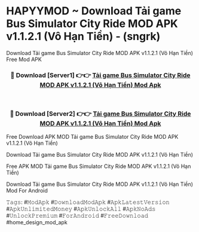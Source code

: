 # HAPYYMOD ~ Download Tải game Bus Simulator City Ride MOD APK v1.1.2.1 (Vô Hạn Tiền) - (sngrk)
Download Tải game Bus Simulator City Ride MOD APK v1.1.2.1 (Vô Hạn Tiền) Free Mod APK

<div align="center">
<h3>🔴 Download [Server1] 👉👉 <a href="https://apk-comot.site?title=Tải_game_Bus_Simulator_City_Ride_MOD_APK_v1.1.2.1_(Vô_Hạn_Tiền)">Tải game Bus Simulator City Ride MOD APK v1.1.2.1 (Vô Hạn Tiền) Mod Apk</a></h3><br>

<h3>🔴 Download [Server2] 👉👉 <a href="https://apk-comot.site?title=Tải_game_Bus_Simulator_City_Ride_MOD_APK_v1.1.2.1_(Vô_Hạn_Tiền)">Tải game Bus Simulator City Ride MOD APK v1.1.2.1 (Vô Hạn Tiền) Mod Apk</a></h3>
</div>


Free Download APK MOD Tải game Bus Simulator City Ride MOD APK v1.1.2.1 (Vô Hạn Tiền)

Download Tải game Bus Simulator City Ride MOD APK v1.1.2.1 (Vô Hạn Tiền) 

Free APK MOD Tải game Bus Simulator City Ride MOD APK v1.1.2.1 (Vô Hạn Tiền) 

Download Tải game Bus Simulator City Ride MOD APK v1.1.2.1 (Vô Hạn Tiền) Mod For Android

𝚃𝚊𝚐𝚜: #𝙼𝚘𝚍𝙰𝚙𝚔 #𝙳𝚘𝚠𝚗𝚕𝚘𝚊𝚍𝙼𝚘𝚍𝙰𝚙𝚔 #𝙰𝚙𝚔𝙻𝚊𝚝𝚎𝚜𝚝𝚅𝚎𝚛𝚜𝚒𝚘𝚗 #𝙰𝚙𝚔𝚄𝚗𝚕𝚒𝚖𝚒𝚝𝚎𝚍𝙼𝚘𝚗𝚎𝚢 #𝙰𝚙𝚔𝚄𝚗𝚕𝚘𝚌𝚔𝙰𝚕𝚕 #𝙰𝚙𝚔𝙽𝚘𝙰𝚍𝚜 #𝚄𝚗𝚕𝚘𝚌𝚔𝙿𝚛𝚎𝚖𝚒𝚞𝚖 #𝙵𝚘𝚛𝙰𝚗𝚍𝚛𝚘𝚒𝚍 #𝙵𝚛𝚎𝚎𝙳𝚘𝚠𝚗𝚕𝚘𝚊𝚍 #home_design_mod_apk